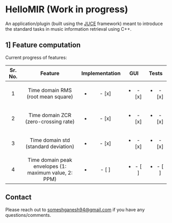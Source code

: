# HelloMIR (Work in progress)
An application/plugin (built using the [JUCE](https://juce.com/) framework) meant to introduce the standard tasks in music information retrieval using C++.

## 1] Feature computation
Current progress of features:

|Sr. No.|Feature|Implementation|GUI|Tests|
|:-:|:-:|:-:|:-:|:-:|
|1|Time domain RMS (root mean square)|<ul><li>- [x] </li>|<ul><li>- [x] </li>|<ul><li>- [x] </li>|
|2|Time domain ZCR (zero-crossing rate)|<ul><li>- [x] </li>|<ul><li>- [x] </li>|<ul><li>- [x] </li>|
|3|Time domain std (standard deviation)|<ul><li>- [x] </li>|<ul><li>- [x] </li>|<ul><li>- [x] </li>|
|4|Time domain peak envelopes (1: maximum value, 2: PPM)|<ul><li>- [ ] </li>|<ul><li>- [ ] </li>|<ul><li>- [ ] </li>|

## Contact
Please reach out to someshganesh94@gmail.com if you have any questions/comments.
